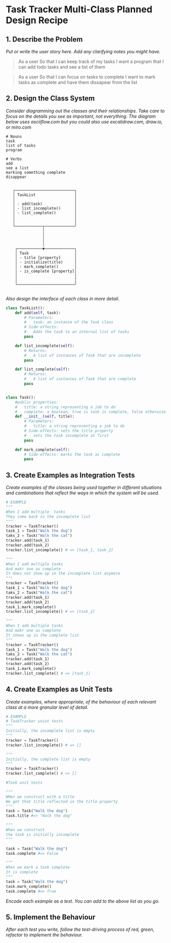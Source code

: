# Task Tracker Multi-Class Planned Design Recipe

## 1. Describe the Problem

_Put or write the user story here. Add any clarifying notes you might have._
> As a user
> So that I can keep track of my tasks
> I want a program that I can add todo tasks and see a list of them 

> As a user
> So that I can focus on tasks to complete
> I want to mark tasks as complete and have them dissapear from the list

## 2. Design the Class System

_Consider diagramming out the classes and their relationships. Take care to
focus on the details you see as important, not everything. The diagram below
uses asciiflow.com but you could also use excalidraw.com, draw.io, or miro.com_

```
# Nouns
task
list of tasks
program

# Verbs 
add
see a list
marking something complete
disappear


   ┌──────────────────────────┐
   │ TaskList                 │
   │                          │
   │ - add(task)              │
   │ - list_incomplete()      │
   │ - list_complete()        │
   │                          │
   │                          │
   └────────────┬─────────────┘
                │
                │
                │
                │
    ┌───────────▼─────────────┐
    │ Task                    │
    │ - title [property]      │
    │ - initialize(title)     │
    │ - mark_complete()       │
    │ - is_complete [property]│
    │                         │
    │                         │
    └─────────────────────────┘


```

_Also design the interface of each class in more detail._

```python
class TaskList():
    def add(self, task):
        # Parameters:
        #   task: an instance of the Task class
        # Side-effects:
        #   Adds the task to an internal list of tasks
        pass

    def list_incomplete(self):
        # Returns:
        #   A list of instances of Task that are incomplete
        pass

    def list_complete(self):
        # Returns:
        #   A list of instances of Task that are complete
        pass


class Task():
    #public properties:
    #   title: a string representing a job to do
    #   complete: a boolean, true is task is complete, false otherwise
    def __init__(self, title):
        # Parameters:
        #   title: a string representing a job to do
        # Side-effects: sets the title property
        #   sets the task incomplete at first
        pass

    def mark_complete(self):
        # Side-effects: marks the task as complete
        pass

```

## 3. Create Examples as Integration Tests

_Create examples of the classes being used together in different situations and
combinations that reflect the ways in which the system will be used._

```python
# EXAMPLE
"""
When I add multiple  tasks
They come back in the incomplete list
"""
tracker = TaskTracker()
task_1 = Task("Walk the dog")
taks_2 = Task("Walk the cat")
tracker.add(task_1)
tracker.add(task_2)
tracker.list_incomplete() # => [task_1, task_2]

"""
When I add multiple tasks
And makr one as complete
It does not show up in the incomplete list anymore
"""
tracker = TaskTracker()
task_1 = Task("Walk the dog")
taks_2 = Task("Walk the cat")
tracker.add(task_1)
tracker.add(task_2)
task_1.mark_complete()
tracker.list_incomplete() # => [task_2]

"""
When I add multiple tasks
And makr one as complete
It shows up in the complete list
"""
tracker = TaskTracker()
task_1 = Task("Walk the dog")
taks_2 = Task("Walk the cat")
tracker.add(task_1)
tracker.add(task_2)
task_1.mark_complete()
tracker.list_complete() # => [task_1]
```

## 4. Create Examples as Unit Tests

_Create examples, where appropriate, of the behaviour of each relevant class at
a more granular level of detail._

```python
# EXAMPLE
# TaskTracker uniut tests
"""
Initially, the incomplete list is empty 
"""
tracker = TaskTracker()
tracker.list_incomplete() # => []

"""
Initially, the complete list is empty 
"""
tracker = TaskTracker()
tracker.list_complete() # => []

#Task unit tests

"""
WHen we construct with a title 
We get that title reflected in the title property 
"""
task = Task("Walk the dog")
task.title #=> "Walk the dog"

"""
When we construct 
the task is initially incomplete
"""

task = Task("Walk the dog")
task.complete #=> False

"""
When we mark a task complete 
It is complete
"""
task = Task("Walk the dog")
task.mark_complete()
task.complete #=> True
```

_Encode each example as a test. You can add to the above list as you go._

## 5. Implement the Behaviour

_After each test you write, follow the test-driving process of red, green,
refactor to implement the behaviour._

